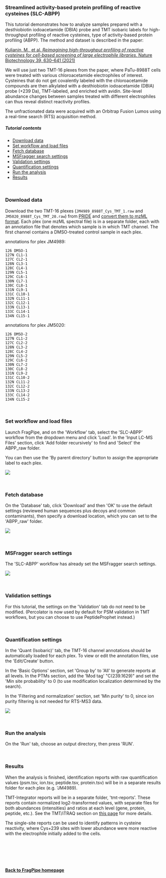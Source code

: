 

### Streamlined activity-based protein profiling of reactive cysteines (SLC-ABPP)

This tutorial demonstrates how to analyze samples prepared with a desthiobiotin iodoacetamide (DBIA) probe and TMT isobaric labels for high-throughput profiling of reactive cysteines,  type of activity-based protein profiling (ABPP). The method and dataset is described in the paper:

[Kuljanin, M., et al. _Reimagining high-throughput profiling of reactive cysteines for cell-based screening of large electrophile libraries._ Nature Biotechnology 39, 630–641 (2021)](https://www.nature.com/articles/s41587-020-00778-3)

We will use just two TMT-16 plexes from the paper, where PaTu-8988T cells were treated with various chloroacetamide electrophiles of interest. Cysteines that do not get covalently labeled with the chloroacetamide compounds are then alkylated with a desthiobiotin iodoacetamide (DBIA) probe (+239 Da), TMT-labeled, and enriched with avidin. Site-level abundance changes between samples treated with different electrophiles can thus reveal distinct reactivity profiles.

The unfractionated data were acquired with an Orbitrap Fusion Lumos using a real-time search (RTS) acquisition method.

##### Tutorial contents
* [Download data](https://fragpipe.nesvilab.org/docs/tutorial_abpp.html#download-data)
* [Set workflow and load files](https://fragpipe.nesvilab.org/docs/tutorial_abpp.html#set-workflow-and-load-files)
* [Fetch database](https://fragpipe.nesvilab.org/docs/tutorial_abpp.html#fetch-database)
* [MSFragger search settings](https://fragpipe.nesvilab.org/docs/tutorial_abpp.html#msfragger-search-settings)
* [Validation settings](https://fragpipe.nesvilab.org/docs/tutorial_abpp.html#validation-settings)
* [Quantification settings](https://fragpipe.nesvilab.org/docs/tutorial_abpp.html#quantification-settings)
* [Run the analysis](https://fragpipe.nesvilab.org/docs/tutorial_abpp.html#run-the-analysis)
* [Results](https://fragpipe.nesvilab.org/docs/tutorial_abpp.html#results)

<br>

### Download data
Download the two TMT-16 plexes (`JM4989_8988T_Cys_TMT_1.raw` and `JM5020_8988T_Cys_TMT_20.raw`) from [PRIDE](https://www.ebi.ac.uk/pride/archive/projects/PXD022511) and [convert them to mzML format](https://fragpipe.nesvilab.org/docs/tutorial_convert.html). Each plex (one mzML spectral file) is in a separate folder, each with an annotation file that denotes which sample is in which TMT channel. The first channel contains a DMSO-treated control sample in each plex.

annotations for plex JM4989:
```
126 DMSO-1
127N CL1-1
127C CL2-1
128N CL3-1
128C CL4-1
129N CL5-1
129C CL6-1
130N CL7-1
130C CL8-1
131N CL9-1
131C CL10-1
132N CL11-1
132C CL12-1
133N CL13-1
133C CL14-1
134N CL15-1
```

annotations for plex JM5020:
```
126 DMSO-2
127N CL1-2
127C CL2-2
128N CL3-2
128C CL4-2
129N CL5-2
129C CL6-2
130N CL7-2
130C CL8-2
131N CL9-2
131C CL10-2
132N CL11-2
132C CL12-2
133N CL13-2
133C CL14-2
134N CL15-2
```

<br>

### Set workflow and load files
Launch FragPipe, and on the 'Workflow' tab, select the 'SLC-ABPP' workflow from the dropdown menu and click 'Load'. In the 'Input LC-MS Files' section, click 'Add folder recursively' to find and 'Select' the ABPP_raw folder.

You can then use the 'By parent directory' button to assign the appropriate label to each plex. 

![](https://raw.githubusercontent.com/Nesvilab/FragPipe/gh-pages/images/abpp_annotate-files.png)

<br>

### Fetch database
On the 'Database' tab, click 'Download' and then 'OK' to use the default settings (reviewed human sequences plus decoys and common contaminants), then specify a download location, which you can set to the 'ABPP_raw' folder.

![](https://raw.githubusercontent.com/Nesvilab/FragPipe/gh-pages/images/share-database-options.png)

<br>

### MSFragger search settings
The 'SLC-ABPP' workflow has already set the MSFragger search settings.

![](https://raw.githubusercontent.com/Nesvilab/FragPipe/gh-pages/images/abpp_add-var-mod.png)

<br>

### Validation settings
For this tutorial, the settings on the 'Validation' tab do not need to be modified. (Percolator is now used by default for PSM validation in TMT workflows, but you can choose to use PeptideProphet instead.)

<br>

### Quantification settings
In the 'Quant (Isobaric)' tab, the TMT-16 channel annotations should be automatically loaded for each plex. To view or edit the annotation files, use the 'Edit/Create' button.

In the 'Basic Options' section, set 'Group by' to 'All' to generate reports at all levels. In the PTMs section, add the 'Mod tag' "C(239.1629)" and set the 'Min site probability' to 0 (to use modification localization determined by the search).

In the 'Filtering and normalization' section, set 'Min purity' to 0, since ion purity filtering is not needed for RTS-MS3 data.

![](https://raw.githubusercontent.com/Nesvilab/FragPipe/gh-pages/images/abpp_labelquant.png)


<br>

### Run the analysis
On the 'Run' tab, choose an output directory, then press 'RUN'.

<br>

### Results
When the analysis is finished, identification reports with raw quantification values (psm.tsv, ion.tsv, peptide.tsv, protein.tsv) will be in a separate results folder for each plex (e.g. 'JM4989).

TMT-Integrator reports will be in a separate folder, 'tmt-reports'. These reports contain normalized log2-transformed values, with separate files for both abundances (intensities) and ratios at each level (gene, protein, peptide, etc.). See the TMT/iTRAQ section on [this page](https://fragpipe.nesvilab.org/docs/tutorial_fragpipe_outputs.html) for more details.

The single-site reports can be used to identify patterns in cysteine reactivity, where Cys+239 sites with lower abundance were more reactive with the electrophile initially added to the cells.

<br>
<br>
<br>
<br>

#### [Back to FragPipe homepage](https://fragpipe.nesvilab.org/)

